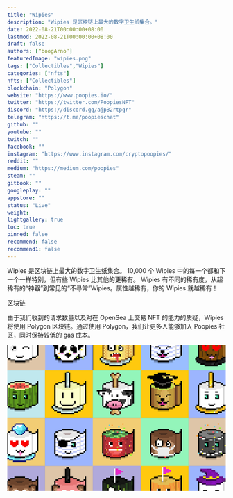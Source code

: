 ```yaml
---
title: "Wipies"
description: "Wipies 是区块链上最大的数字卫生纸集合。"
date: 2022-08-21T00:00:00+08:00
lastmod: 2022-08-21T00:00:00+08:00
draft: false
authors: [“boogArno”]
featuredImage: "wipies.png"
tags: ["Collectibles","Wipies"]
categories: ["nfts"]
nfts: ["Collectibles"]
blockchain: "Polygon"
website: "https://www.poopies.io/"
twitter: "https://twitter.com/PoopiesNFT"
discord: "https://discord.gg/ajpB2rtpgr"
telegram: "https://t.me/poopieschat"
github: ""
youtube: ""
twitch: ""
facebook: ""
instagram: "https://www.instagram.com/cryptopoopies/"
reddit: ""
medium: "https://medium.com/poopies"
steam: ""
gitbook: ""
googleplay: ""
appstore: ""
status: "Live"
weight: 
lightgallery: true
toc: true
pinned: false
recommend: false
recommend1: false
---
```

Wipies 是区块链上最大的数字卫生纸集合。 10,000 个 Wipies 中的每一个都和下一个一样特别，但有些 Wipies 比其他的更稀有。 Wipies 有不同的稀有度，从超稀有的“神器”到常见的“不寻常”Wipies。属性越稀有，你的 Wipies 就越稀有！

区块链

由于我们收到的请求数量以及对在 OpenSea 上交易 NFT 的能力的质疑，Wipies 将使用 Polygon 区块链。通过使用 Polygon，我们让更多人能够加入 Poopies 社区，同时保持较低的 gas 成本。

![wipies-dapp-collectibles-matic-image1_da06cd7b89e4d01a7c0848acbf496295](wipies-dapp-collectibles-matic-image1_da06cd7b89e4d01a7c0848acbf496295.png)